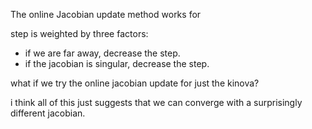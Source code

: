 
The online Jacobian update method works for 

step is weighted by three factors:
- if we are far away, decrease the step.
- if the jacobian is singular, decrease the step.

what if we try the online jacobian update for just the kinova?

i think all of this just suggests that we can converge with a surprisingly different jacobian.

